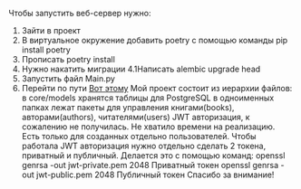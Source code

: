 Чтобы запустить веб-сервер нужно:
1. Зайти в проект
2. В виртуальное окружение добавить poetry с помощью команды pip install poetry
3. Прописать poetry install
4. Нужно накатить миграции
   4.1Написать alembic upgrade head   
5. Запустить файл Main.py
6. Перейти по пути [Вот этому](http://127.0.0.1:8000/docs/)
Мой проект состоит из иерархии файлов:
в core/models хранятся таблицы для PostgreSQL
в одноименных папках лежат пакеты для управления книгами(books), авторами(authors), читателями(users)
JWT авторизация, к сожалению не получилась. Не хватило времени на реализацию. Есть только для созданных отдельно пользователей.
Чтобы работала JWT авторизация нужно отдельно сделать 2 токена, приватный и публичный. Делается это с помощью команд:
openssl genrsa -out jwt-private.pem 2048    Приватный токен
openssl genrsa -out jwt-public.pem 2048    Публичный токен
Спасибо за внимание!
